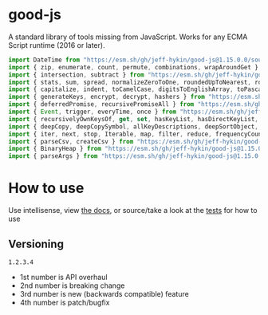 # good-js

A standard library of tools missing from JavaScript. Works for any ECMA Script runtime (2016 or later).

```js
import DateTime from "https://esm.sh/gh/jeff-hykin/good-js@1.15.0.0/source/date.js"
import { zip, enumerate, count, permute, combinations, wrapAroundGet } from "https://esm.sh/gh/jeff-hykin/good-js@1.15.0.0/source/array.js"
import { intersection, subtract } from "https://esm.sh/gh/jeff-hykin/good-js@1.15.0.0/source/set.js"
import { stats, sum, spread, normalizeZeroToOne, roundedUpToNearest, roundedDownToNearest } from "https://esm.sh/gh/jeff-hykin/good-js@1.15.0.0/source/math.js"
import { capitalize, indent, toCamelCase, digitsToEnglishArray, toPascalCase, toKebabCase, toSnakeCase, toScreamingKebabCase, toScreamingSnakeCase, toRepresentation, toString, regex, findAll, iterativelyFindAll, escapeRegexMatch, escapeRegexReplace, extractFirst, isValidIdentifier, removeCommonPrefix, didYouMean } from "https://esm.sh/gh/jeff-hykin/good-js@1.15.0.0/source/string.js"
import { generateKeys, encrypt, decrypt, hashers } from "https://esm.sh/gh/jeff-hykin/good-js@1.15.0.0/source/encryption.js"
import { deferredPromise, recursivePromiseAll } from "https://esm.sh/gh/jeff-hykin/good-js@1.15.0.0/source/async.js"
import { Event, trigger, everyTime, once } from "https://esm.sh/gh/jeff-hykin/good-js@1.15.0.0/source/events.js"
import { recursivelyOwnKeysOf, get, set, hasKeyList, hasDirectKeyList, remove, merge, compareProperty, recursivelyIterateOwnKeysOf } from "https://esm.sh/gh/jeff-hykin/good-js@1.15.0.0/source/object.js"
import { deepCopy, deepCopySymbol, allKeyDescriptions, deepSortObject, shallowSortObject, isGeneratorObject,isAsyncIterable, isSyncIterable, isIterableTechnically, isSyncIterableObjectOrContainer, allKeys } from "https://esm.sh/gh/jeff-hykin/good-js@1.15.0.0/source/value.js"
import { iter, next, stop, Iterable, map, filter, reduce, frequencyCount, zip, count, enumerate, permute, combinations, slices, asyncIteratorToList, concurrentlyTransform, forkBy } from "https://esm.sh/gh/jeff-hykin/good-js@1.15.0.0/source/iterable.js"
import { parseCsv, createCsv } from "https://esm.sh/gh/jeff-hykin/good-js@1.15.0.0/source/csv.js"
import { BinaryHeap } from "https://esm.sh/gh/jeff-hykin/good-js@1.15.0.0/source/binary_heap.js"
import { parseArgs } from "https://esm.sh/gh/jeff-hykin/good-js@1.15.0.0/source/flattened/parse_args.js"
```


# How to use

Use intellisense, view [the docs](https://esm.sh/gh/jeff-hykin/good-js?doc), or source/take a look at the [tests](https://github.com/jeff-hykin/good-js/tree/master/tests) for how to use

## Versioning

`1.2.3.4`
- 1st number is API overhaul
- 2nd number is breaking change
- 3rd number is new (backwards compatible) feature 
- 4th number is patch/bugfix